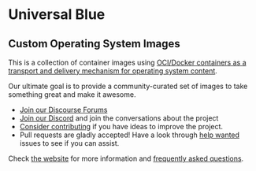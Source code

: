 # Universal Blue

## Custom Operating System Images 

This is a collection of container images using [OCI/Docker containers as a transport and delivery mechanism for operating system content]([https://fedoraproject.org/wiki/Changes/OstreeNativeContainerStable](https://github.com/containers/bootc)).

Our ultimate goal is to provide a community-curated set of images to take something great and make it awesome.

- [Join our Discourse Forums](https://universal-blue.discourse.group/)
- [Join our Discord](https://discord.gg/WEu6BdFEtp) and join the conversations about the project
- [Consider contributing](https://universal-blue.org/contributing.html) if you have ideas to improve the project.
- Pull requests are gladly accepted! Have a look through [help wanted](https://github.com/ublue-os/main/labels/help%20wanted) issues to see if you can assist.

Check [the website](https://universal-blue.org/) for more information and [frequently asked questions](https://universal-blue.org/faq/).

